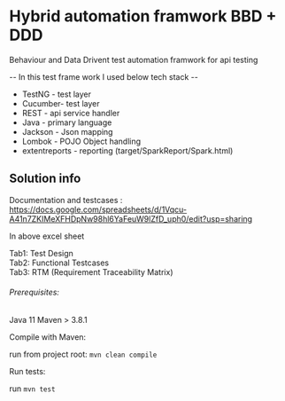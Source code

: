 # Hybrid automation framwork BBD + DDD
Behaviour and Data Drivent test automation framwork for api testing

-- In this test frame work I used below tech stack --

* TestNG - test layer
* Cucumber- test layer
* REST - api service handler
* Java - primary language
* Jackson - Json mapping
* Lombok - POJO Object handling
* extentreports - reporting (target/SparkReport/Spark.html)

## Solution info ##

Documentation and testcases :  
https://docs.google.com/spreadsheets/d/1Vqcu-A41n7ZKIMeXFHDpNw98hl6YaFeuW9lZfD_uph0/edit?usp=sharing  

In above excel sheet  

Tab1: Test Design  
Tab2: Functional Testcases  
Tab3: RTM (Requirement Traceability Matrix)

###### Prerequisites:
Java 11
Maven > 3.8.1

Compile with Maven:

run from project root: `mvn clean compile`

Run tests:

run `mvn test`
